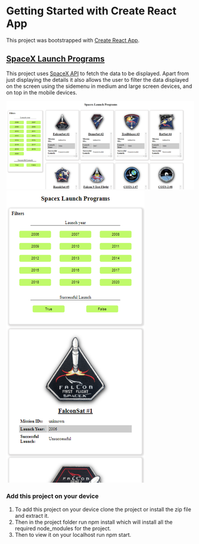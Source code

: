 # Getting Started with Create React App

This project was bootstrapped with [Create React App](https://github.com/facebook/create-react-app).

## [SpaceX Launch Programs](https://priceless-sinoussi-8dfe47.netlify.app/)
This project uses [SpaceX API](https://api.spaceXdata.com/v3/launches?limit=100) to fetch the data to be displayed. Apart from just displaying the details it also allows the user to filter the data displayed on the screen using the sidemenu in medium and large screen devices, and on top in the mobile devices.  

![Preview of SpaceX Launch Programs app](https://github.com/Tejeshwer25/spacex_launches/blob/master/public/Capture.PNG)
![Mobile View](https://github.com/Tejeshwer25/spacex_launches/blob/master/public/mobile_view.PNG)

### Add this project on your device
1. To add this project on your device clone the project or install the zip file and extract it.
2. Then in the project folder run npm install which will install all the required node_modules for the project.
3.  Then to view it on your localhost run npm start.

